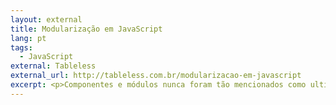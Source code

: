 ```yaml
---
layout: external
title: Modularização em JavaScript
lang: pt
tags:
  - JavaScript
external: Tableless
external_url: http://tableless.com.br/modularizacao-em-javascript
excerpt: <p>Componentes e módulos nunca foram tão mencionados como ultimamente. Ambos são conceitos antigos que devemos entender e passar a adotar o quanto antes. Quem sabe você possa repensar o seu JavaScript hoje mesmo?</p>
---
```

